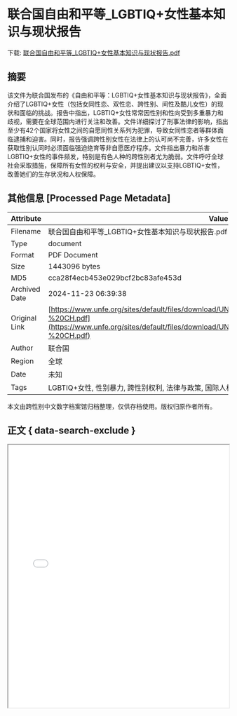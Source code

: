 # 联合国自由和平等_LGBTIQ+女性基本知识与现状报告

<!-- tcd_download_link -->
下载: <a href="联合国自由和平等_LGBTIQ+女性基本知识与现状报告.pdf" download>联合国自由和平等_LGBTIQ+女性基本知识与现状报告.pdf</a>
<!-- tcd_download_link_end -->

## 摘要

<!-- tcd_abstract -->
该文件为联合国发布的《自由和平等：LGBTIQ+女性基本知识与现状报告》，全面介绍了LGBTIQ+女性（包括女同性恋、双性恋、跨性别、间性及酷儿女性）的现状和面临的挑战。报告中指出，LGBTIQ+女性常常因性别和性向受到多重暴力和歧视，需要在全球范围内进行关注和改善。文件详细探讨了刑事法律的影响，指出至少有42个国家将女性之间的自愿同性关系列为犯罪，导致女同性恋者等群体面临逮捕和迫害。同时，报告强调跨性别女性在法律上的认可尚不完善，许多女性在获取性别认同时必须面临强迫绝育等非自愿医疗程序。文件指出暴力和杀害LGBTIQ+女性的事件频发，特别是有色人种的跨性别者尤为脆弱。文件呼吁全球社会采取措施，保障所有女性的权利与安全，并提出建议以支持LGBTIQ+女性，改善她们的生存状况和人权保障。

<!-- tcd_abstract_end -->

## 其他信息 [Processed Page Metadata]

| Attribute       | Value                                  |
|-----------------|----------------------------------------|
| Filename        | 联合国自由和平等_LGBTIQ+女性基本知识与现状报告.pdf                             |
| Type            | document                                 |
| Format          | PDF Document                               |
| Size            | 1443096 bytes                           |
| MD5             | cca28f4ecb453e029bcf2bc83afe453d                                  |
| Archived Date   | 2024-11-23 06:39:38                             |
| Original Link   | [https://www.unfe.org/sites/default/files/download/UNFE%20LGBTIQ%2B%20Women%20Factsheet-%20CH.pdf](https://www.unfe.org/sites/default/files/download/UNFE%20LGBTIQ%2B%20Women%20Factsheet-%20CH.pdf)                         |
| Author          | 联合国                               |
| Region          | 全球                               |
| Date            | 未知                                 |
| Tags            | LGBTIQ+女性, 性别暴力, 跨性别权利, 法律与政策, 国际人权, 性别认同, 平等与权利, 联合国报告                                 |

本文由跨性别中文数字档案馆归档整理，仅供存档使用。版权归原作者所有。


## 正文 { data-search-exclude }

<!-- tcd_main_text -->
<iframe src="../联合国自由和平等_LGBTIQ+女性基本知识与现状报告.pdf" width="100%" height="600px">
    <p>无法显示PDF，请下载查看。</p>
</iframe>
<!-- tcd_main_text_end -->

